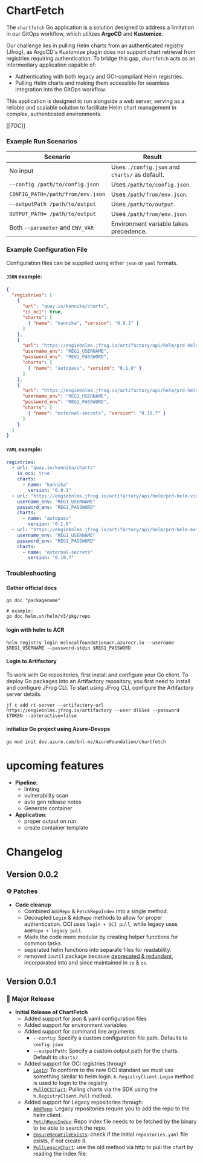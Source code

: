 # **ChartFetch**

The `chartfetch` Go application is a solution designed to address a limitation in our GitOps workflow, which utilizes **ArgoCD** and **Kustomize**. 

Our challenge lies in pulling Helm charts from an authenticated registry (Jfrog), as ArgoCD's Kustomize plugin does not support chart retrieval from registries requiring authentication. To bridge this gap, `chartfetch` acts as an intermediary application capable of:
- Authenticating with both legacy and OCI-compliant Helm registries.
- Pulling Helm charts and making them accessible for seamless integration into the GitOps workflow.

This application is designed to run alongside a web server, serving as a reliable and scalable solution to facilitate Helm chart management in complex, authenticated environments.

[[_TOC_]]

### **Example Run Scenarios**

| **Scenario**                      | **Result**                                     |
|-----------------------------------|------------------------------------------------|
| No input                          | Uses `./config.json` and `charts/` as default. |
| `--config /path/to/config.json`   | Uses `/path/to/config.json`.                   |
| `CONFIG_PATH=/path/from/env.json` | Uses `/path/from/env.json`.                    |
| `--outputPath /path/to/output`    | Uses `/path/to/output`.                        |
| `OUTPUT_PATH= /path/to/output`    | Uses `/path/from/env.json`.                    |
| Both `--parameter` and `ENV_VAR`  | Environment variable takes precedence.         |


### **Example Configuration File**

Configuration files can be supplied using either ``json`` or ``yaml`` formats.

#### ``JSON`` example:

````json
{
  "registries": [
    {
      "url": "quay.io/kannika/charts",
      "is_oci": true,
      "charts": [
        { "name": "kannika", "version": "0.9.1" }
      ]
    },
    {
      "url": "https://engiebnlms.jfrog.io/artifactory/api/helm/prd-helm-virtual",
      "username_env": "REG1_USERNAME",
      "password_env": "REG1_PASSWORD",
      "charts": [
        { "name": "autopass", "version": "0.1.0" }
      ]
    },
    {
      "url": "https://engiebnlms.jfrog.io/artifactory/api/helm/prd-helm-external-secrets",
      "username_env": "REG1_USERNAME",
      "password_env": "REG1_PASSWORD",
      "charts": [
        { "name": "external-secrets", "version": "0.10.7" }
      ]
    }
  ]
}
````

#### ``YAML`` example:

````yaml
registries:
  - url: "quay.io/kannika/charts"
    is_oci: true
    charts:
      - name: "kannika"
        version: "0.9.1"
  - url: "https://engiebnlms.jfrog.io/artifactory/api/helm/prd-helm-virtual"
    username_env: "REG1_USERNAME"
    password_env: "REG1_PASSWORD"
    charts:
      - name: "autopass"
        version: "0.1.0"
  - url: "https://engiebnlms.jfrog.io/artifactory/api/helm/prd-helm-external-secrets"
    username_env: "REG1_USERNAME"
    password_env: "REG1_PASSWORD"
    charts:
      - name: "external-secrets"
        version: "0.10.7"
````

### Troubleshooting

#### Gather official docs

````shell
go doc "packagename"

# example:
go doc helm.sh/helm/v3/pkg/repo
````

#### login with helm to ACR

````shell
helm registry login mslocalfoundationacr.azurecr.io --username $REG1_USERNAME --password-stdin $REG1_PASSWORD
````

#### Login to Artifactory

To work with Go repositories, first install and configure your Go client. To deploy Go packages into an Artifactory repository, you first need to install and configure JFrog CLI. To start using JFrog CLI, configure the Artifactory server details.

````shell
jf c add rt-server --artifactory-url https://engiebnlms.jfrog.io/artifactory --user dl6544 --password $TOKEN --interactive=false
````

#### initialize Go project using Azure-Devops

```golang
go mod init dev.azure.com/bnl-ms/AzureFoundation/chartfetch
```

# upcoming features
- **Pipeline**:
  - linting
  - vulnerability scan
  - auto gen release notes
  - Generate container
- **Application**:
  - proper output on run
  - create container template

# Changelog

## Version 0.0.2
### ⚙️ Patches
- **Code cleanup**
  - Combined `AddRepo` & `FetchRepoIndex` into a single method.
  - Decoupled `Login` & `AddRepo` methods to allow for proper authentication. OCI uses `login + OCI pull`, while legacy uses `AddRepo + legacy pull`.
  - Made the code more modular by creating helper functions for common tasks.
  - seperated helm functions into separate files for readability.
  - removed `ioutil` package because [deprecated & redundant](https://go.dev/doc/go1.16#ioutil), incorporated into and since maintained in `io` & `os`.
## Version 0.0.1
### 🚀 Major Release
- **Initial Release of ChartFetch**
  - Added support for json & yaml configuration files
  - Added support for environment variables
  - Added support for command line arguments
    - `--config`: Specify a custom configuration file path. Defaults to `config.json`
    - `--outputPath`: Specify a custom output path for the charts. Default to `charts/`
  - Added support for OCI registries through 
    - [`Login`](): To conform to the new OCI standard we must use something similar to helm login. `h.RegistryClient.Login` method is used to login to the registry.
    - [`PullOCIChart`](): Pulling charts via the SDK using the `h.RegistryClient.Pull` method.
  - Added support for Legacy repositories through: 
    - [`AddRepo`](): Legacy repositories require you to add the repo to the helm client.
    - [`FetchRepoIndex`](): Repo index file needs to be fetched by the binary to be able to search the repo.
    - [`EnsureRepoFileExists`](): check if the initial `repostories.yaml` file exists, if not create it.
    - [`PullLegacyChart`](): use the old method via http to pull the chart by reading the index file.
